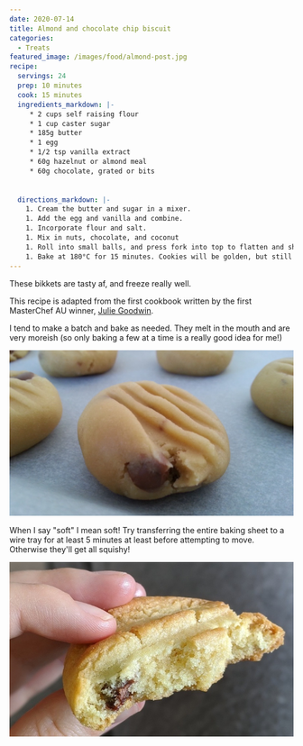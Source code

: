 ```yaml
---
date: 2020-07-14
title: Almond and chocolate chip biscuit
categories:
  - Treats
featured_image: /images/food/almond-post.jpg
recipe:
  servings: 24
  prep: 10 minutes
  cook: 15 minutes
  ingredients_markdown: |-
     * 2 cups self raising flour
     * 1 cup caster sugar
     * 185g butter
     * 1 egg
     * 1/2 tsp vanilla extract
     * 60g hazelnut or almond meal
     * 60g chocolate, grated or bits


  directions_markdown: |-
    1. Cream the butter and sugar in a mixer.
    1. Add the egg and vanilla and combine.
    1. Incorporate flour and salt.
    1. Mix in nuts, chocolate, and coconut
    1. Roll into small balls, and press fork into top to flatten and shape
    1. Bake at 180°C for 15 minutes. Cookies will be golden, but still soft, and will harden on cooling
---
```


These bikkets are tasty af, and freeze really well. 

This recipe is adapted from the first cookbook written by the first MasterChef AU winner, [Julie Goodwin](https://www.penguin.com.au/books/our-family-table-9781742753058).

I tend to make a batch and bake as needed. They melt in the mouth and are very moreish (so only baking a few at a time is a really good idea for me!)

![Prebaking](/images/food/almond-pre.jpg)

When I say "soft" I mean soft! Try transferring the entire baking sheet to a wire tray for at least 5 minutes at least before attempting to move. Otherwise they'll get all squishy!

![Postbaking](/images/food/almond-biscuit.jpg)
